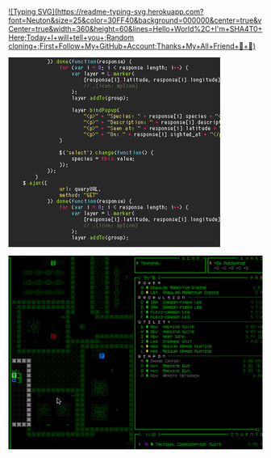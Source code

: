 [![Typing SVG](https://readme-typing-svg.herokuapp.com?font=Neuton&size=25&color=30FF40&background=000000&center=true&vCenter=true&width=360&height=60&lines=Hello+World%2C+I'm+SHA4T0+Here;Today+I+will+tell+you+;Random cloning+;First+Follow+My+GitHub+Account;Thanks+My+All+Friend+🥰+🥰)](https://git.io/typing-svg)

<img src="https://github.com/MRVIVEK-CODER/Decompiler/blob/main/106824690-8dd73a00-66ad-11eb-89e2-53e13ac6f594.gif" alt="" border="0" />

![Alt text](https://github.com/MRVIVEK-CODER/MRVIVEK-CODER/raw/main/md7Oqrf.gif)
